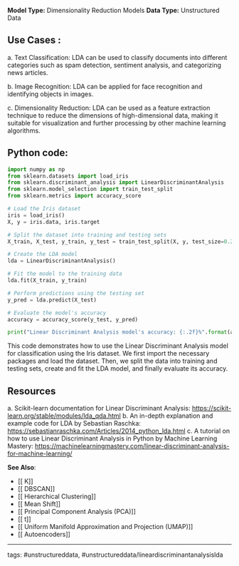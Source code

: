 **Model Type:**  Dimensionality Reduction Models
**Data Type:**  Unstructured Data

## Use Cases :

a. Text Classification: LDA can be used to classify documents into different categories such as spam detection, sentiment analysis, and categorizing news articles.

b. Image Recognition: LDA can be applied for face recognition and identifying objects in images.

c. Dimensionality Reduction: LDA can be used as a feature extraction technique to reduce the dimensions of high-dimensional data, making it suitable for visualization and further processing by other machine learning algorithms.


## Python code: 

```python
import numpy as np
from sklearn.datasets import load_iris
from sklearn.discriminant_analysis import LinearDiscriminantAnalysis
from sklearn.model_selection import train_test_split
from sklearn.metrics import accuracy_score

# Load the Iris dataset
iris = load_iris()
X, y = iris.data, iris.target

# Split the dataset into training and testing sets
X_train, X_test, y_train, y_test = train_test_split(X, y, test_size=0.2, random_state=42)

# Create the LDA model
lda = LinearDiscriminantAnalysis()

# Fit the model to the training data
lda.fit(X_train, y_train)

# Perform predictions using the testing set
y_pred = lda.predict(X_test)

# Evaluate the model's accuracy
accuracy = accuracy_score(y_test, y_pred)

print("Linear Discriminant Analysis model's accuracy: {:.2f}%".format(accuracy * 100))
```
This code demonstrates how to use the Linear Discriminant Analysis model for classification using the Iris dataset. We first import the necessary packages and load the dataset. Then, we split the data into training and testing sets, create and fit the LDA model, and finally evaluate its accuracy.


## Resources

a. Scikit-learn documentation for Linear Discriminant Analysis:
https://scikit-learn.org/stable/modules/lda_qda.html
b. An in-depth explanation and example code for LDA by Sebastian Raschka:
https://sebastianraschka.com/Articles/2014_python_lda.html
c. A tutorial on how to use Linear Discriminant Analysis in Python by Machine Learning Mastery:
https://machinelearningmastery.com/linear-discriminant-analysis-for-machine-learning/

**See Also**:

- [[ K]]
- [[ DBSCAN]]
- [[ Hierarchical Clustering]]
- [[ Mean Shift]]
- [[ Principal Component Analysis (PCA)]]
- [[ t]]
- [[ Uniform Manifold Approximation and Projection (UMAP)]]
- [[ Autoencoders]]

---
tags: #unstructureddata, #unstructureddata/lineardiscriminantanalysislda
